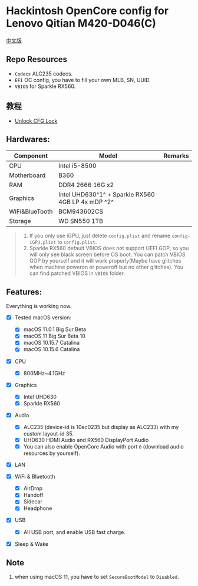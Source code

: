 # Hackintosh OpenCore config for Lenovo Qitian M420-D046(C)
[中文版](./README.cn.md)

## Repo Resources

- `Codecs` ALC235 codecs.
- `EFI` OC config, you have to fill your own MLB, SN, UUID.
- `VBIOS` for Sparkle RX560.

## 教程

- [Unlock CFG Lock](/CFGLock.md)

## Hardwares:

| Component      | Model                                             | Remarks |
| -------------- | ------------------------------------------------- | ------- |
| CPU            | Intel i5-8500                                     |         |
| Motherboard    | B360                                              |         |
| RAM            | DDR4 2666 16G x2                                  |         |
| Graphics       | Intel UHD630^1^ + Sparkle RX560 4GB LP 4x mDP ^2^ |         |
| WiFi&BlueTooth | BCM943602CS                                       |         |
| Storage        | WD SN550 1TB                                      |         |

> 1. If you only use iGPU, just delete `config.plist` and rename `config-iGPU.plist` to `config.plist`.
> 2. Sparkle RX560 default VBIOS does not support UEFI GOP, so you will only see black screen before OS boot. You can patch VBIOS GOP by yourself and it will work properly(Maybe have glitches when machine poweron or poweroff but no other glitches). You can find patched VBIOS in `VBIOS` folder.


## Features:
Everything is working now. 

- [x] Tested macOS version:
  - [x] macOS 11.0.1 Big Sur Beta
  - [x] macOS 11 Big Sur Beta 10
  - [x] macOS 10.15.7 Catalina
  - [x] macOS 10.15.6 Catalina
- [x] CPU
  - [x] 800MHz~4.1GHz
- [x] Graphics
  - [x] Intel UHD630
  - [x] Sparkle RX560
- [x] Audio
  - [x] ALC235 (device-id is 10ec0235 but display as ALC233) with my custom layout-id 35. 
  - [x] UHD630 HDMI Audio and RX560 DisplayPort Audio
  - [x] You can also enable OpenCore Audio with port `0` (download audio resources by yourself).
- [x] LAN
- [x] WiFi & Bluetooth
  - [x] AirDrop
  - [x] Handoff
  - [x] Sidecar
  - [x] Headphone
- [x] USB
  - [x] All USB port, and enable USB fast charge.
- [x] Sleep & Wake

  
## Note
1. when using macOS 11, you have to set `SecureBootModel` to `Disabled`.


